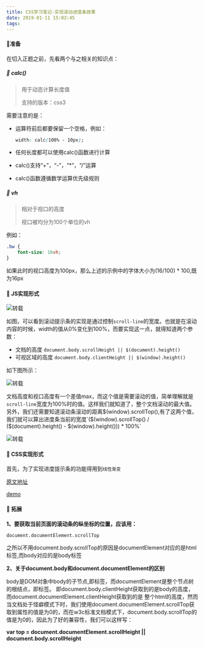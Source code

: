 ```yaml
---
title: CSS学习笔记-实现滚动进度条效果
date: 2019-01-11 15:03:45
tags:
---
```


#### :fallen_leaf:准备

在切入正题之前，先看两个与之相关的知识点：

#####  :candy: calc()

> 用于动态计算长度值
>
> 支持的版本：css3

需要注意的是：

* 运算符前后都要保留一个空格，例如：

  ```css
  width: calc(100% - 10px);
  ```

* 任何长度都可以使用calc()函数进行计算

* calc()支持“+”，“-”，“*”，“/”运算

* calc()函数遵循数学运算优先级规则

##### :candy: vh

> 相对于视口的高度
>
> 视口被均分为100个单位的vh

例如：

```css
.bw {
    font-size: 16vh;
}
```

如果此时的视口高度为100px，那么上述的示例中的字体大小为(16/100) * 100,既为16px

#### :fallen_leaf: JS实现形式

![转载](http://bwblog.oss-cn-hangzhou.aliyuncs.com/blogimg/scroll-indicator-2.gif)

如图，可以看到滚动提示条的实现是通过控制`scroll-line`的宽度。也就是在滚动内容的时候，width的值从0%变化到100%，而要实现这一点，就得知道两个参数：

* 文档的高度 `document.body.scrollHeight || $(document).height()`
* 可视区域的高度 `document.body.clientHeight || $(window).height() `

如下图所示：

![转载](http://bwblog.oss-cn-hangzhou.aliyuncs.com/blogimg/scroll-indicator-3.png)

文档高度和视口高度有一个差值max，而这个值是需要滚动的值，简单理解就是`scroll-line`宽度为100%时的值。这样我们就知道了，整个文档滚动的最大值。另外，我们还需要知道滚动条滚动的距离$(window).scrollTop(),有了这两个值，我们就可以算出进度条当前的宽度`($(window).scrollTop() / ($(document).height() - $(window).height())) * 100%`

![转载](http://bwblog.oss-cn-hangzhou.aliyuncs.com/blogimg/scroll-indicator-4.gif)

#### 🍂 CSS实现形式

首先，为了实现进度提示条的功能得用到`线性渐变`

[原文地址](https://juejin.im/post/5c35953ce51d45523f04b6d2?utm_source=gold_browser_extension)

[demo](https://codepen.io/youstde/pen/PXyaYQ)

#### 🍂 拓展

**1、要获取当前页面的滚动条的纵坐标的位置，应该用：**​      

```
document.documentElement.scrollTop
```

之所以不用document.body.scrollTop的原因是documentElement对应的是html标签,而body对应的是body标签

**2、关于document.body和document.documentElement的区别**

body是DOM对象中body的子节点,即<body>标签，而documentElement是整个节点树的根结点，即<html>标签。
即document.body.clientHeight获取到的是body的高度，而document.documentElement.clientHeight获取到的是   整个html的高度，然而当文档处于怪癖模式下时，我们使用document.documentElement.scrollTop获取到属性的值是为0的，而在w3c标准文档模式下，document.body.scrollTop的值是为0的，因此为了好的兼容性，我们可以这样写：

**var top = document.documentElement.scrollHeight || document.body.scrollHeight**

